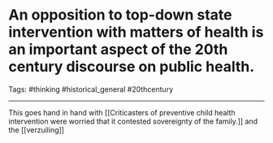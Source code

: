 # An opposition to top-down state intervention with matters of health is an important aspect of the 20th century discourse on public health.
Tags: #thinking #historical_general #20thcentury 

---

This goes hand in hand with [[Criticasters of preventive child health intervention were worried that it contested sovereignty of the family.]] and the [[verzuiling]]